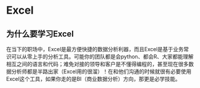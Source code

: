 # Excel
## 为什么要学习Excel
在当下的职场中，Excel是最方便快捷的数据分析利器，而且Excel是基于业务常识可以从零上手的分析工具。可能你的团队都是会python、都会R、大家都能理解相互之间的语言和代码；难免对接的领导和客户是不懂得编程的，甚至现在很多数据分析师都是半路出家（Excel用的很溜）！在和他们沟通的时候就很有必要使用Excel这个工具，如果你走的是BI（商业数据分析）方向，那更是必学技能。
